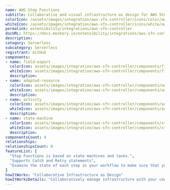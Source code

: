 ```yaml
---
name: AWS Step Functions
subtitle: Collaborative and visual infrastructure as design for AWS Step Functions
colorIcon: /assets/images/integration/aws-sfn-controller/icons/color/aws-sfn-controller-color.svg
whiteIcon: /assets/images/integration/aws-sfn-controller/icons/white/aws-sfn-controller-white.svg
permalink: extensibility/integrations/aws-sfn-controller
docURL: https://docs.meshery.io/extensibility/integrations/aws-sfn-controller
description: 
category: Serverless
subcategory: Serverless
registrant: GitHub
components: 
- name: field-export
  colorIcon: assets/images/integration/aws-sfn-controller/components/field-export/icons/color/field-export-color.svg
  whiteIcon: assets/images/integration/aws-sfn-controller/components/field-export/icons/white/field-export-white.svg
  description: 
- name: adopted-resource
  colorIcon: assets/images/integration/aws-sfn-controller/components/adopted-resource/icons/color/adopted-resource-color.svg
  whiteIcon: assets/images/integration/aws-sfn-controller/components/adopted-resource/icons/white/adopted-resource-white.svg
  description: 
- name: activity
  colorIcon: assets/images/integration/aws-sfn-controller/components/activity/icons/color/activity-color.svg
  whiteIcon: assets/images/integration/aws-sfn-controller/components/activity/icons/white/activity-white.svg
  description: 
- name: state-machine
  colorIcon: assets/images/integration/aws-sfn-controller/components/state-machine/icons/color/state-machine-color.svg
  whiteIcon: assets/images/integration/aws-sfn-controller/components/state-machine/icons/white/state-machine-white.svg
  description: 
componentsCount: 4
relationships: 
relationshipsCount: 0
featureList: [
  "Step Functions is based on state machines and tasks.",
  "Supports Catch and Retry statements",
  "Examine the state of each step in your workflow to make sure that your application runs in order and as expected"
]
howItWorks: "Collaborative Infrastructure as Design"
howItWorksDetails: "Collaboratively manage infrastructure with your coworkers synchronously sharing the same designs."
---
```

